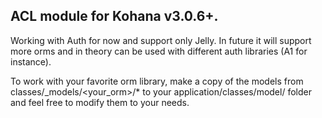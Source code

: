## ACL module for Kohana v3.0.6+.

Working with Auth for now and support only Jelly. In future it will support more orms and in theory can be used with different auth libraries (A1 for instance).

To work with your favorite orm library, make a copy of the models from classes/_models/<your_orm>/* to your application/classes/model/ folder and feel free to modify them to your needs. 